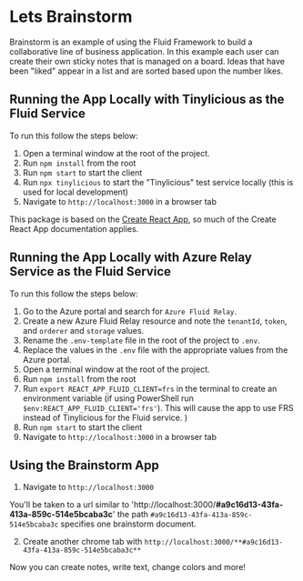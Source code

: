 # Lets Brainstorm

Brainstorm is an example of using the Fluid Framework to build a collaborative line of business application. In this example each user can create their own sticky notes that is managed on a board. Ideas that have been "liked" appear
in a list and are sorted based upon the number likes.

## Running the App Locally with Tinylicious as the Fluid Service

To run this follow the steps below:

1. Open a terminal window at the root of the project.
1. Run `npm install` from the root
1. Run `npm start` to start the client
1. Run `npx tinylicious` to start the "Tinylicious" test service locally (this is used for local development)
1. Navigate to `http://localhost:3000` in a browser tab

This package is based on the [Create React App](https://reactjs.org/docs/create-a-new-react-app.html), so much of the Create React App documentation applies.

## Running the App Locally with Azure Relay Service as the Fluid Service

To run this follow the steps below:

1. Go to the Azure portal and search for `Azure Fluid Relay`.
1. Create a new Azure Fluid Relay resource and note the `tenantId`, `token`, and `orderer` and `storage` values.
1. Rename the `.env-template` file in the root of the project to `.env`.
1. Replace the values in the `.env` file with the appropriate values from the Azure portal.
1. Open a terminal window at the root of the project.
1. Run `npm install` from the root
1. Run `export REACT_APP_FLUID_CLIENT=frs` in the terminal to create an environment variable (if using PowerShell run `$env:REACT_APP_FLUID_CLIENT='frs'`). This will cause the app to use FRS instead of Tinylicious for the Fluid service.
)
1. Run `npm start` to start the client
1. Navigate to `http://localhost:3000` in a browser tab

## Using the Brainstorm App

1. Navigate to `http://localhost:3000`

You'll be taken to a url similar to 'http://localhost:3000/**#a9c16d13-43fa-413a-859c-514e5bcaba3c**' the path `#a9c16d13-43fa-413a-859c-514e5bcaba3c` specifies one brainstorm document.

2. Create another chrome tab with `http://localhost:3000/**#a9c16d13-43fa-413a-859c-514e5bcaba3c**`

Now you can create notes, write text, change colors and more!
